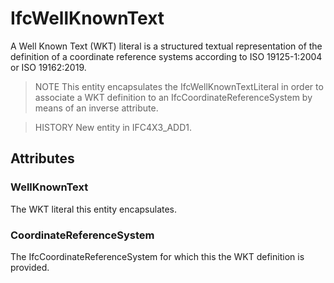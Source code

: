 # IfcWellKnownText

A Well Known Text (WKT) literal is a structured textual representation of the definition of a coordinate reference systems according to ISO 19125-1:2004 or ISO 19162:2019.<!-- end of definition -->

> NOTE This entity encapsulates the IfcWellKnownTextLiteral in order to associate a WKT definition to an IfcCoordinateReferenceSystem by means of an inverse attribute.

> HISTORY New entity in IFC4X3_ADD1.

## Attributes

### WellKnownText

The WKT literal this entity encapsulates.

### CoordinateReferenceSystem

The IfcCoordinateReferenceSystem for which this the WKT definition is provided.
